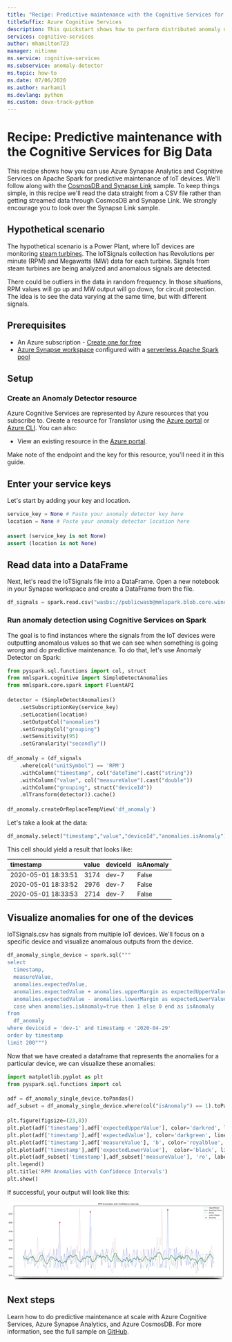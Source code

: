 ```yaml
---
title: "Recipe: Predictive maintenance with the Cognitive Services for Big Data"
titleSuffix: Azure Cognitive Services
description: This quickstart shows how to perform distributed anomaly detection with the Cognitive Services for Big Data
services: cognitive-services
author: mhamilton723
manager: nitinme
ms.service: cognitive-services
ms.subservice: anomaly-detector
ms.topic: how-to
ms.date: 07/06/2020
ms.author: marhamil
ms.devlang: python
ms.custom: devx-track-python
---
```


# Recipe: Predictive maintenance with the Cognitive Services for Big Data

This recipe shows how you can use Azure Synapse Analytics and Cognitive Services on Apache Spark for predictive maintenance of IoT devices. We'll follow along with the [CosmosDB and Synapse Link](https://github.com/Azure-Samples/cosmosdb-synapse-link-samples) sample. To keep things simple, in this recipe we'll read the data straight from a CSV file rather than getting streamed data through CosmosDB and Synapse Link. We strongly encourage you to look over the Synapse Link sample.

## Hypothetical scenario

The hypothetical scenario is a Power Plant, where IoT devices are monitoring [steam turbines](https://en.wikipedia.org/wiki/Steam_turbine). The IoTSignals collection has Revolutions per minute (RPM) and Megawatts (MW) data for each turbine. Signals from steam turbines are being analyzed and anomalous signals are detected.

There could be outliers in the data in random frequency. In those situations, RPM values will go up and MW output will go down, for circuit protection. The idea is to see the data varying at the same time, but with different signals.

## Prerequisites

* An Azure subscription - [Create one for free](https://azure.microsoft.com/free/cognitive-services)
* [Azure Synapse workspace](../../../synapse-analytics/quickstart-create-workspace.md) configured with a [serverless Apache Spark pool](../../../synapse-analytics/quickstart-create-apache-spark-pool-portal.md)

## Setup

### Create an Anomaly Detector resource

Azure Cognitive Services are represented by Azure resources that you subscribe to. Create a resource for Translator using the [Azure portal](../../cognitive-services-apis-create-account.md) or [Azure CLI](../../cognitive-services-apis-create-account-cli.md). You can also:

- View an existing resource in the  [Azure portal](https://portal.azure.com/).

Make note of the endpoint and the key for this resource, you'll need it in this guide.

## Enter your service keys

Let's start by adding your key and location.

```python
service_key = None # Paste your anomaly detector key here
location = None # Paste your anomaly detector location here

assert (service_key is not None)
assert (location is not None)
```

## Read data into a DataFrame

Next, let's read the IoTSignals file into a DataFrame. Open a new notebook in your Synapse workspace and create a DataFrame from the file.

```python
df_signals = spark.read.csv("wasbs://publicwasb@mmlspark.blob.core.windows.net/iot/IoTSignals.csv", header=True, inferSchema=True)
```

### Run anomaly detection using Cognitive Services on Spark

The goal is to find instances where the signals from the IoT devices were outputting anomalous values so that we can see when something is going wrong and do predictive maintenance. To do that, let's use Anomaly Detector on Spark:

```python
from pyspark.sql.functions import col, struct
from mmlspark.cognitive import SimpleDetectAnomalies
from mmlspark.core.spark import FluentAPI

detector = (SimpleDetectAnomalies()
    .setSubscriptionKey(service_key)
    .setLocation(location)
    .setOutputCol("anomalies")
    .setGroupbyCol("grouping")
    .setSensitivity(95)
    .setGranularity("secondly"))

df_anomaly = (df_signals
    .where(col("unitSymbol") == 'RPM')
    .withColumn("timestamp", col("dateTime").cast("string"))
    .withColumn("value", col("measureValue").cast("double"))
    .withColumn("grouping", struct("deviceId"))
    .mlTransform(detector)).cache()

df_anomaly.createOrReplaceTempView('df_anomaly')
```

Let's take a look at the data:

```python
df_anomaly.select("timestamp","value","deviceId","anomalies.isAnomaly").show(3)
```

This cell should yield a result that looks like:

| timestamp           |   value | deviceId   | isAnomaly   |
|:--------------------|--------:|:-----------|:------------|
| 2020-05-01 18:33:51 |    3174 | dev-7      | False       |
| 2020-05-01 18:33:52 |    2976 | dev-7      | False       |
| 2020-05-01 18:33:53 |    2714 | dev-7      | False       |


 ## Visualize anomalies for one of the devices

IoTSignals.csv has signals from multiple IoT devices. We'll focus on a specific device and visualize anomalous outputs from the device.

```python
df_anomaly_single_device = spark.sql("""
select
  timestamp,
  measureValue,
  anomalies.expectedValue,
  anomalies.expectedValue + anomalies.upperMargin as expectedUpperValue,
  anomalies.expectedValue - anomalies.lowerMargin as expectedLowerValue,
  case when anomalies.isAnomaly=true then 1 else 0 end as isAnomaly
from
  df_anomaly
where deviceid = 'dev-1' and timestamp < '2020-04-29'
order by timestamp
limit 200""")
```

Now that we have created a dataframe that represents the anomalies for a particular device, we can visualize these anomalies:

```python
import matplotlib.pyplot as plt
from pyspark.sql.functions import col

adf = df_anomaly_single_device.toPandas()
adf_subset = df_anomaly_single_device.where(col("isAnomaly") == 1).toPandas()

plt.figure(figsize=(23,8))
plt.plot(adf['timestamp'],adf['expectedUpperValue'], color='darkred', linestyle='solid', linewidth=0.25, label='UpperMargin')
plt.plot(adf['timestamp'],adf['expectedValue'], color='darkgreen', linestyle='solid', linewidth=2, label='Expected Value')
plt.plot(adf['timestamp'],adf['measureValue'], 'b', color='royalblue', linestyle='dotted', linewidth=2, label='Actual')
plt.plot(adf['timestamp'],adf['expectedLowerValue'],  color='black', linestyle='solid', linewidth=0.25, label='Lower Margin')
plt.plot(adf_subset['timestamp'],adf_subset['measureValue'], 'ro', label = 'Anomaly')
plt.legend()
plt.title('RPM Anomalies with Confidence Intervals')
plt.show()
```

If successful, your output will look like this:

![Anomaly Detector Plot](../media/anomaly-output.png)

## Next steps

Learn how to do predictive maintenance at scale with Azure Cognitive Services, Azure Synapse Analytics, and Azure CosmosDB. For more information, see the full sample on [GitHub](https://github.com/Azure-Samples/cosmosdb-synapse-link-samples).
